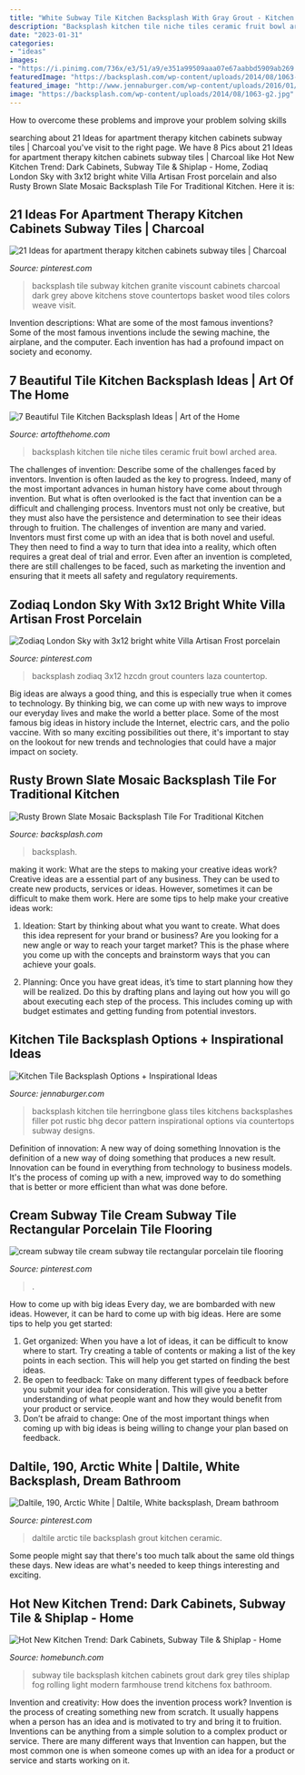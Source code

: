 ```yaml
---
title: "White Subway Tile Kitchen Backsplash With Gray Grout - Kitchen Tile Backsplash Options + Inspirational Ideas"
description: "Backsplash kitchen tile niche tiles ceramic fruit bowl arched area"
date: "2023-01-31"
categories:
- "ideas"
images:
- "https://i.pinimg.com/736x/e3/51/a9/e351a99509aaa07e67aabbd5909ab269.jpg"
featuredImage: "https://backsplash.com/wp-content/uploads/2014/08/1063-g2.jpg"
featured_image: "http://www.jennaburger.com/wp-content/uploads/2016/01/102019185.jpg.rendition.largest.jpg"
image: "https://backsplash.com/wp-content/uploads/2014/08/1063-g2.jpg"
---
```



How to overcome these problems and improve your problem solving skills
 

	

		
searching about 21 Ideas for apartment therapy kitchen cabinets subway tiles | Charcoal you've visit to the right page. We have 8 Pics about 21 Ideas for apartment therapy kitchen cabinets subway tiles | Charcoal like Hot New Kitchen Trend: Dark Cabinets, Subway Tile &amp; Shiplap - Home, Zodiaq London Sky with 3x12 bright white Villa Artisan Frost porcelain and also Rusty Brown Slate Mosaic Backsplash Tile For Traditional Kitchen. Here it is:
		
    
## 21 Ideas For Apartment Therapy Kitchen Cabinets Subway Tiles | Charcoal

<img loading=lazy src="https://i.pinimg.com/736x/e3/51/a9/e351a99509aaa07e67aabbd5909ab269.jpg" onerror="this.onerror=null;this.src='https://tse1.mm.bing.net/th?id=OIP.mRbjIm8GRy2BwrigUluZ8QAAAA&amp;pid=15.1';" alt="21 Ideas for apartment therapy kitchen cabinets subway tiles | Charcoal">

_Source: pinterest.com_

>backsplash tile subway kitchen granite viscount cabinets charcoal dark grey above kitchens stove countertops basket wood tiles colors weave visit. 

	

Invention descriptions: What are some of the most famous inventions?
Some of the most famous inventions include the sewing machine, the airplane, and the computer. Each invention has had a profound impact on society and economy.

    
## 7 Beautiful Tile Kitchen Backsplash Ideas | Art Of The Home

<img loading=lazy src="https://www.artofthehome.com/wp-content/uploads/2019/06/backsplash-storage-niche-with-ceramic-tiles-surrounding-the-arched-niche-provide-a-dedicated-area-for-spices-and-oils.jpg" onerror="this.onerror=null;this.src='https://tse2.mm.bing.net/th?id=OIP.IB377zK5Anf8BUQ7kbg-CAHaLH&amp;pid=15.1';" alt="7 Beautiful Tile Kitchen Backsplash Ideas | Art of the Home">

_Source: artofthehome.com_

>backsplash kitchen tile niche tiles ceramic fruit bowl arched area. 

	

The challenges of invention: Describe some of the challenges faced by inventors.
Invention is often lauded as the key to progress. Indeed, many of the most important advances in human history have come about through invention. But what is often overlooked is the fact that invention can be a difficult and challenging process. Inventors must not only be creative, but they must also have the persistence and determination to see their ideas through to fruition.
The challenges of invention are many and varied. Inventors must first come up with an idea that is both novel and useful. They then need to find a way to turn that idea into a reality, which often requires a great deal of trial and error. Even after an invention is completed, there are still challenges to be faced, such as marketing the invention and ensuring that it meets all safety and regulatory requirements.

    
## Zodiaq London Sky With 3x12 Bright White Villa Artisan Frost Porcelain

<img loading=lazy src="https://i.pinimg.com/736x/d3/35/9c/d3359c804a37892d105678c58c371309.jpg" onerror="this.onerror=null;this.src='https://tse1.mm.bing.net/th?id=OIP.0T2Jdi2KP27f5BaO9-0UNQHaJ4&amp;pid=15.1';" alt="Zodiaq London Sky with 3x12 bright white Villa Artisan Frost porcelain">

_Source: pinterest.com_

>backsplash zodiaq 3x12 hzcdn grout counters laza countertop. 

	

Big ideas are always a good thing, and this is especially true when it comes to technology. By thinking big, we can come up with new ways to improve our everyday lives and make the world a better place. Some of the most famous big ideas in history include the Internet, electric cars, and the polio vaccine. With so many exciting possibilities out there, it's important to stay on the lookout for new trends and technologies that could have a major impact on society.

    
## Rusty Brown Slate Mosaic Backsplash Tile For Traditional Kitchen

<img loading=lazy src="https://backsplash.com/wp-content/uploads/2014/08/1063-g2.jpg" onerror="this.onerror=null;this.src='https://tse4.mm.bing.net/th?id=OIP.1L675rF7iwxD6xi2wztZIAHaJ4&amp;pid=15.1';" alt="Rusty Brown Slate Mosaic Backsplash Tile For Traditional Kitchen">

_Source: backsplash.com_

>backsplash. 

	

making it work: What are the steps to making your creative ideas work?
Creative ideas are a essential part of any business. They can be used to create new products, services or ideas. However, sometimes it can be difficult to make them work. Here are some tips to help make your creative ideas work:
1. Ideation: Start by thinking about what you want to create. What does this idea represent for your brand or business? Are you looking for a new angle or way to reach your target market? This is the phase where you come up with the concepts and brainstorm ways that you can achieve your goals.

2. Planning: Once you have great ideas, it’s time to start planning how they will be realized. Do this by drafting plans and laying out how you will go about executing each step of the process. This includes coming up with budget estimates and getting funding from potential investors.


    
## Kitchen Tile Backsplash Options + Inspirational Ideas

<img loading=lazy src="http://www.jennaburger.com/wp-content/uploads/2016/01/102019185.jpg.rendition.largest.jpg" onerror="this.onerror=null;this.src='https://tse4.mm.bing.net/th?id=OIP.JhCwlVVexj6LtPtWAXNW8gHaJ3&amp;pid=15.1';" alt="Kitchen Tile Backsplash Options + Inspirational Ideas">

_Source: jennaburger.com_

>backsplash kitchen tile herringbone glass tiles kitchens backsplashes filler pot rustic bhg decor pattern inspirational options via countertops subway designs. 

	

Definition of innovation: A new way of doing something
Innovation is the definition of a new way of doing something that produces a new result. Innovation can be found in everything from technology to business models. It's the process of coming up with a new, improved way to do something that is better or more efficient than what was done before.

    
## Cream Subway Tile Cream Subway Tile Rectangular Porcelain Tile Flooring

<img loading=lazy src="https://i.pinimg.com/736x/97/92/3f/97923f5b9f29e1fc17f824308cfc9f41.jpg" onerror="this.onerror=null;this.src='https://tse4.mm.bing.net/th?id=OIP.ndA1A7MjQi6QkbvGxkw_-AHaFj&amp;pid=15.1';" alt="cream subway tile cream subway tile rectangular porcelain tile flooring">

_Source: pinterest.com_

>. 

	

How to come up with big ideas
Every day, we are bombarded with new ideas. However, it can be hard to come up with big ideas. Here are some tips to help you get started: 
1. Get organized: When you have a lot of ideas, it can be difficult to know where to start. Try creating a table of contents or making a list of the key points in each section. This will help you get started on finding the best ideas. 
2. Be open to feedback: Take on many different types of feedback before you submit your idea for consideration. This will give you a better understanding of what people want and how they would benefit from your product or service. 
3. Don’t be afraid to change: One of the most important things when coming up with big ideas is being willing to change your plan based on feedback.

    
## Daltile, 190, Arctic White | Daltile, White Backsplash, Dream Bathroom

<img loading=lazy src="https://i.pinimg.com/736x/43/ff/fa/43fffa9d60ced09db807e7669bb4995e--backsplash-ideas-kitchen-backsplash.jpg" onerror="this.onerror=null;this.src='https://tse4.mm.bing.net/th?id=OIP.sSOiYZS4Qx-cmqPt1qf2PwHaFk&amp;pid=15.1';" alt="Daltile, 190, Arctic White | Daltile, White backsplash, Dream bathroom">

_Source: pinterest.com_

>daltile arctic tile backsplash grout kitchen ceramic. 

	

Some people might say that there's too much talk about the same old things these days. New ideas are what's needed to keep things interesting and exciting.

    
## Hot New Kitchen Trend: Dark Cabinets, Subway Tile &amp; Shiplap - Home

<img loading=lazy src="https://www.homebunch.com/wp-content/uploads/2017/04/Subway-Tile-Backsplash-with-Grey-Grout.-Subway-Tile-Backsplash-with-Grey-Grout.-Subway-Tile-Backsplash-with-Grey-Grout.-Subway-Tile-Backsplash-with-Grey-Grout-SubwayTile-Backsplash-GreyGrout.jpg" onerror="this.onerror=null;this.src='https://tse2.mm.bing.net/th?id=OIP.ReuP7D-QMonUhS0wHKOaMwHaM3&amp;pid=15.1';" alt="Hot New Kitchen Trend: Dark Cabinets, Subway Tile &amp; Shiplap - Home">

_Source: homebunch.com_

>subway tile backsplash kitchen cabinets grout dark grey tiles shiplap fog rolling light modern farmhouse trend kitchens fox bathroom. 

	

Invention and creativity: How does the invention process work?
Invention is the process of creating something new from scratch. It usually happens when a person has an idea and is motivated to try and bring it to fruition. Inventions can be anything from a simple solution to a complex product or service. There are many different ways that Invention can happen, but the most common one is when someone comes up with an idea for a product or service and starts working on it.

